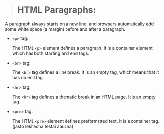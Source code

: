 

> # HTML Paragraphs:

A paragraph always starts on a new line, and browsers automatically add some white space (a margin) before and after a paragraph.

- `<p>` tag:

    The HTML `<p>` element defines a paragraph. It is a container element which has both starting and end tags.

- `<br>` tag:

    The `<br>` tag defines a line break. It is an empty tag, which means that it has no end tag.

- `<hr>` tag:

    The `<hr>` tag defines a thematic break in an HTML page. It is an empty tag.

- `<pre>` tag:

    The HTML `<pre>` element defines preformatted text. It is a container tag.(jasto lekhecha testai aaucha)

